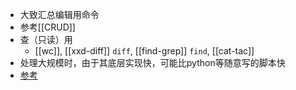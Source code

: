 - 大致汇总编辑用命令
- 参考[[CRUD]]
- 查（只读）用
  - [[wc]], [[xxd-diff]] `diff`, [[find-grep]] `find`, [[cat-tac]]
- 处理大规模时，由于其底层实现快，可能比python等随意写的脚本快
- [参考](https://blog.csdn.net/yang_z_1/article/details/113988960)